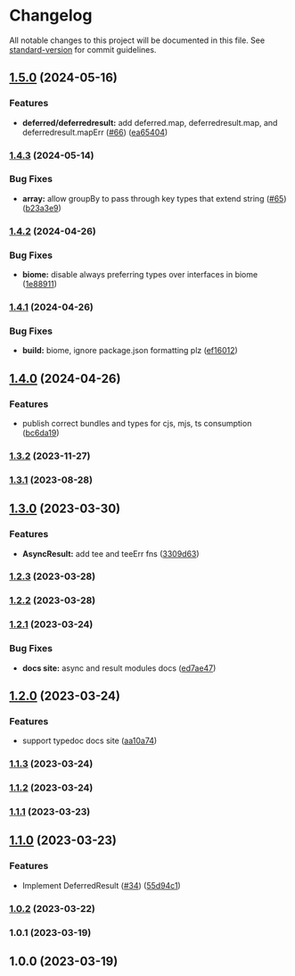 # Changelog

All notable changes to this project will be documented in this file. See [standard-version](https://github.com/conventional-changelog/standard-version) for commit guidelines.

## [1.5.0](https://github.com/fp-toolkit/fp-toolkit/compare/v1.4.3...v1.5.0) (2024-05-16)


### Features

* **deferred/deferredresult:** add deferred.map, deferredresult.map, and deferredresult.mapErr ([#66](https://github.com/fp-toolkit/fp-toolkit/issues/66)) ([ea65404](https://github.com/fp-toolkit/fp-toolkit/commit/ea6540458a49e2d6343f8c8d19641d7fa106bc7f))

### [1.4.3](https://github.com/fp-toolkit/fp-toolkit/compare/v1.4.2...v1.4.3) (2024-05-14)


### Bug Fixes

* **array:** allow groupBy to pass through key types that extend string ([#65](https://github.com/fp-toolkit/fp-toolkit/issues/65)) ([b23a3e9](https://github.com/fp-toolkit/fp-toolkit/commit/b23a3e9c1f2e1e1ba48d52ff342f55ea3c307f61))

### [1.4.2](https://github.com/fp-toolkit/fp-toolkit/compare/v1.4.1...v1.4.2) (2024-04-26)


### Bug Fixes

* **biome:** disable always preferring types over interfaces in biome ([1e88911](https://github.com/fp-toolkit/fp-toolkit/commit/1e889111433a3e383e1ca8b19ef0560850842a95))

### [1.4.1](https://github.com/fp-toolkit/fp-toolkit/compare/v1.4.0...v1.4.1) (2024-04-26)


### Bug Fixes

* **build:** biome, ignore package.json formatting plz ([ef16012](https://github.com/fp-toolkit/fp-toolkit/commit/ef160129e5badea2e6a8b49802667b86238c88f6))

## [1.4.0](https://github.com/fp-toolkit/fp-toolkit/compare/v1.3.2...v1.4.0) (2024-04-26)


### Features

* publish correct bundles and types for cjs, mjs, ts consumption ([bc6da19](https://github.com/fp-toolkit/fp-toolkit/commit/bc6da19034ae01cc7d6e119089828fe19dcc411e))

### [1.3.2](https://github.com/fp-toolkit/fp-toolkit/compare/v1.3.1...v1.3.2) (2023-11-27)

### [1.3.1](https://github.com/fp-toolkit/fp-toolkit/compare/v1.3.0...v1.3.1) (2023-08-28)

## [1.3.0](https://github.com/fp-toolkit/fp-toolkit/compare/v1.2.3...v1.3.0) (2023-03-30)


### Features

* **AsyncResult:** add tee and teeErr fns ([3309d63](https://github.com/fp-toolkit/fp-toolkit/commit/3309d635eecb5b4b8d84e4114a1adcf8276c950d))

### [1.2.3](https://github.com/fp-toolkit/fp-toolkit/compare/v1.2.2...v1.2.3) (2023-03-28)

### [1.2.2](https://github.com/fp-toolkit/fp-toolkit/compare/v1.2.1...v1.2.2) (2023-03-28)

### [1.2.1](https://github.com/fp-toolkit/fp-toolkit/compare/v1.2.0...v1.2.1) (2023-03-24)

### Bug Fixes

-   **docs site:** async and result modules docs ([ed7ae47](https://github.com/fp-toolkit/fp-toolkit/commit/ed7ae478e6e1eb2e7150b3ba134a0b16c0c02cd4))

## [1.2.0](https://github.com/fp-toolkit/fp-toolkit/compare/v1.1.3...v1.2.0) (2023-03-24)

### Features

-   support typedoc docs site ([aa10a74](https://github.com/fp-toolkit/fp-toolkit/commit/aa10a74666461dea55394e39b050c85d8710921b))

### [1.1.3](https://github.com/fp-toolkit/fp-toolkit/compare/v1.1.2...v1.1.3) (2023-03-24)

### [1.1.2](https://github.com/fp-toolkit/fp-toolkit/compare/v1.1.1...v1.1.2) (2023-03-24)

### [1.1.1](https://github.com/fp-toolkit/fp-toolkit/compare/v1.1.0...v1.1.1) (2023-03-23)

## [1.1.0](https://github.com/fp-toolkit/fp-toolkit/compare/v1.0.2...v1.1.0) (2023-03-23)

### Features

-   Implement DeferredResult ([#34](https://github.com/fp-toolkit/fp-toolkit/issues/34)) ([55d94c1](https://github.com/fp-toolkit/fp-toolkit/commit/55d94c1c888267b8dc26fb25aad778434724fd09))

### [1.0.2](https://github.com/fp-toolkit/fp-toolkit/compare/v1.0.1...v1.0.2) (2023-03-22)

### 1.0.1 (2023-03-19)

## 1.0.0 (2023-03-19)

